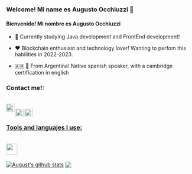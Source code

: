 ### Welcome! Mi name es Augusto Occhiuzzi 👋
#### Bienvenido! Mi nombre es Augusto Occhiuzzi 


- 📖 Currently studying Java development and FrontEnd development!

- ❤️ Blockchain enthusiast and technology lover! Wanting to perfom this habilities in 2022-2023.

- 🇦🇷 🏴󠁧󠁢󠁥󠁮󠁧󠁿 From Argentina! Native spanish speaker, with a cambridge certification in english


### Contact me!:

<br>
<a href=https://www.linkedin.com/in/augusto-occhiuzzi-b06640160/><img align="left" alt="LinkedIn" width="22px" src="https://cdn.worldvectorlogo.com/logos/linkedin-icon-2.svg"/>

<a href= https://www.instagram.com/augustoocchiuzzi/><img align="left" alt="Instagram" width="22px" src="https://1000marcas.net/wp-content/uploads/2019/11/Instagram-logo.png" />

<a href= https://www.instagram.com/augustoocchiuzzi/><img align="left" alt="Facebook" width="22px" src="https://www.facebookbrand.com" />
<br />




### Tools and languajes I use:

<br />
<img align="bottom" src="https://upload.wikimedia.org/wikipedia/commons/9/9a/Visual_Studio_Code_1.35_icon.svg" width="30" height="30" />

<br />

<br />
 <a href="https://github.com/augustoocch/github-readme-stats"><img align="center" src="https://github-readme-stats.vercel.app/api?username=augustoocch&show_icons=true&include_all_commits=true&theme=tokyonight&hide_border=true" alt="August's github stats" /></a>  <a href="https://github.com/augustoocch/github-readme-stats"><img align="center" src="https://github-readme-stats.vercel.app/api/top-langs/?username=augustoocch&layout=compact&theme=tokyonight&hide_border=true" /></a> 
<br />
